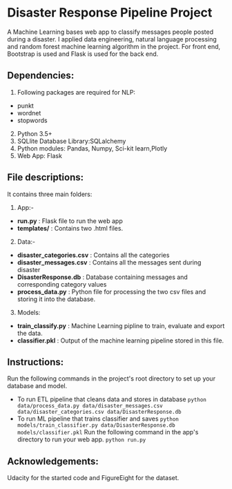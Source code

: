 # Disaster Response Pipeline Project
A Machine Learning bases web app to classify messages people posted during a disaster. I applied data engineering, natural language processing and random forest machine learning algorithm in the project. For front end, Bootstrap is used and Flask is used for the back end. 

## Dependencies:
1. Following packages are required for NLP:
- punkt
- wordnet
- stopwords
2. Python 3.5+
3. SQLlite Database Library:SQLalchemy
4. Python modules: Pandas, Numpy, Sci-kit learn,Plotly
5. Web App: Flask

## File descriptions:
It contains three main folders:

1. App:-
- **run.py** : Flask file to run the web app
- **templates/** : Contains two .html files.

2. Data:-
- **disaster_categories.csv** : Contains all the categories
- **disaster_messages.csv** : Contains all the messages sent during disaster
- **DisasterResponse.db** : Database containing messages and corresponding category values
- **process_data.py** : Python file for processing the two csv files and storing it into the database.

3. Models:
- **train_classify.py** : Machine Learning pipline to train, evaluate and export the data.
- **classifier.pkl** : Output of the machine learning pipeline stored in this file.

## Instructions:
Run the following commands in the project's root directory to set up your database and model.
- To run ETL pipeline that cleans data and stores in database `python data/process_data.py data/disaster_messages.csv data/disaster_categories.csv data/DisasterResponse.db`
- To run ML pipeline that trains classifier and saves `python models/train_classifier.py data/DisasterResponse.db models/classifier.pkl`
Run the following command in the app's directory to run your web app. `python run.py`

## Acknowledgements:
Udacity for the started code and FigureEight for the dataset.


